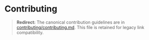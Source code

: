 # Contributing

> **Redirect:** The canonical contribution guidelines are in [contributing/contributing.md](../contributing/contributing.md). This file is retained for legacy link compatibility.
